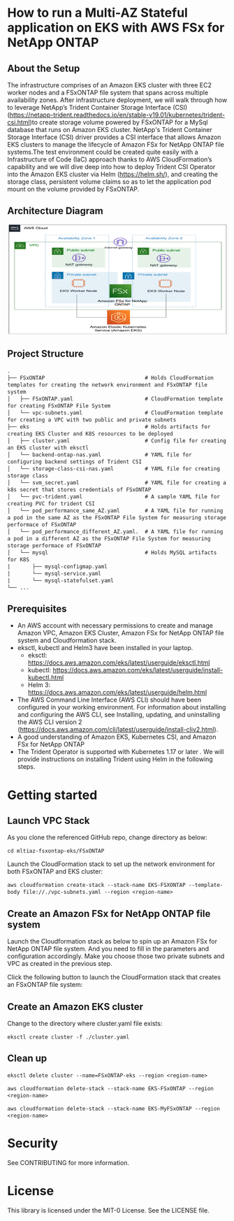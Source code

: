 # How to run a Multi-AZ Stateful application on EKS with AWS FSx for NetApp ONTAP

## About the Setup
The infrastructure comprises of an Amazon EKS cluster with three EC2 worker nodes and a FSxONTAP file system that spans across multiple availability zones. After infrastructure deployment, we will walk through how to leverage NetApp’s Trident Container Storage Interface (CSI) (https://netapp-trident.readthedocs.io/en/stable-v19.01/kubernetes/trident-csi.html)to create storage volume powered by FSxONTAP for a MySql database that runs on Amazon EKS cluster. NetApp's Trident Container Storage Interface (CSI) driver provides a CSI interface that allows Amazon EKS clusters to manage the lifecycle of Amazon FSx for NetApp ONTAP file systems.The test environment could be created quite easily with a Infrastructure of Code (IaC) approach thanks to AWS CloudFormation’s capability and we will dive deep into how to deploy Trident CSI Operator into the Amazon EKS cluster via Helm (https://helm.sh/), and creating the storage class, persistent volume claims so as to let the application pod mount on the volume provided by FSxONTAP.

## Architecture Diagram

![Diagram](/Architecture.png)

## Project Structure

```
.
├── FSxONTAP                                # Holds CloudFormation templates for creating the network environment and FSxONTAP file system
│   ├── FSxONTAP.yaml                       # CloudFormation template for creating FSxONTAP File System
│   └── vpc-subnets.yaml                    # CloudFormation template for creating a VPC with two public and private subnets
├── eks                                     # Holds artifacts for creating EKS Cluster and K8S resources to be deployed
│   ├── cluster.yaml                        # Config file for creating an EKS cluster with eksctl
│   └── backend-ontap-nas.yaml              # YAML file for configuring backend settings of Trident CSI
│   └── storage-class-csi-nas.yaml          # YAML file for creating storage class 
│   └── svm_secret.yaml                     # YAML file for creating a k8s secret that stores credentials of FSxONTAP
│   └── pvc-trident.yaml                    # A sample YAML file for creating PVC for trident CSI
│   └── pod_performance_same_AZ.yaml        # A YAML file for running a pod in the same AZ as the FSxONTAP File System for measuring storage performace of FSxONTAP
│   └── pod_performance_different_AZ.yaml.  # A YAML file for running a pod in a different AZ as the FSxONTAP File System for measuring storage performace of FSxONTAP
│   └── mysql                               # Holds MySQL artifacts for K8S
|       ├── mysql-configmap.yaml
|       └── mysql-service.yaml
|       └── mysql-statefulset.yaml
└── ...
```

## Prerequisites

* An AWS account with necessary permissions to create and manage Amazon VPC, Amazon EKS Cluster, Amazon FSx for NetApp ONTAP file system and Cloudformation stack. 
* eksctl, kubectl and Helm3 have been installed in your laptop. 
    * eksctl: https://docs.aws.amazon.com/eks/latest/userguide/eksctl.html 
    * kubectl: https://docs.aws.amazon.com/eks/latest/userguide/install-kubectl.html
    * Helm 3: https://docs.aws.amazon.com/eks/latest/userguide/helm.html
* The AWS Command Line Interface (AWS CLI) should have been configured in your working environment. For information about installing and configuring the AWS CLI, see Installing, updating, and uninstalling the AWS CLI version 2 (https://docs.aws.amazon.com/cli/latest/userguide/install-cliv2.html).
* A good understanding of Amazon EKS, Kubernetes CSI, and Amazon FSx for NetApp ONTAP
* The Trident Operator is supported with Kubernetes 1.17 or later . We will provide instructions on installing Trident using Helm in the following steps. 

# Getting started

## Launch VPC Stack
As you clone the referenced GitHub repo, change directory as below:
```
cd mltiaz-fsxontap-eks/FSxONTAP
```

Launch the CloudFormation stack to set up the network environment for both FSxONTAP and EKS cluster:
```
aws cloudformation create-stack --stack-name EKS-FSXONTAP --template-body file://./vpc-subnets.yaml --region <region-name>
```

## Create an Amazon FSx for NetApp ONTAP file system
Launch the Cloudformation stack as below to spin up an Amazon FSx for NetApp ONTAP file system. And you need to fill in the parameters and configuration accordingly. Make you choose those two private subnets and VPC as created in the previous step. 

Click the following button to launch the CloudFormation stack that creates an FSxONTAP file system:

## Create an Amazon EKS cluster
Change to the directory where cluster.yaml file exists:
```
eksctl create cluster -f ./cluster.yaml
```

## Clean up
```
eksctl delete cluster --name=FSxONTAP-eks --region <region-name>
```

```
aws cloudformation delete-stack --stack-name EKS-FSxONTAP --region <region-name>
```

```
aws cloudformation delete-stack --stack-name EKS-MyFSxONTAP --region <region-name>
```

# Security 
See CONTRIBUTING for more information.

# License
This library is licensed under the MIT-0 License. See the LICENSE file.
